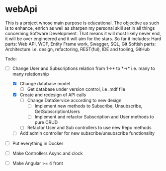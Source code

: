 # webApi

This is a project whose main purpose is educational. The objective as such is to enhance, enrich as well as sharpen my personal skill set in all things concerning Software Development.
That means it will most likely never end, it will be over engineered and it will aim for the stars.
So far it includes: 
Hard parts: Web API, WCF, Entity Frame work, Swagger, SQL, Git
Softish parts: Architecture i.e. design, refactoring, REST(ful), IDE and tooling, GitHub

Todo:
- [ ] Change User and Subscriptions relation from 1->* to \*->\* i.e. many to many relationship
   - [x] Change database model
      - [ ] Get database under version control, i.e .mdf file
   - [x] Create and redesign of API calls
      - [ ] Change DataService according to new design
          - [ ] Implement new methods to Subscribe, Unsubscribe, GetSubscriptionUsers
          - [ ] Implement and refactor Subscription and User methods to pure CRUD
      - [ ] Refactor User and Sub controllers to use new Repo methods
   - [ ] Add admin controller for new subscribe/unsubscribe functionality
- [ ] Put everything in Docker
- [ ] Make Controllers Async and clock
- [ ] Make Angular >= 4 front
    
